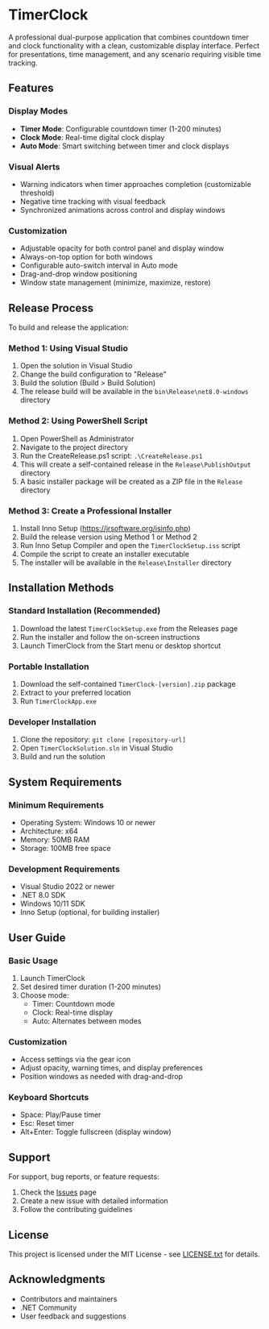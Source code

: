 # TimerClock

A professional dual-purpose application that combines countdown timer and clock functionality with a clean, customizable display interface. Perfect for presentations, time management, and any scenario requiring visible time tracking.

## Features

### Display Modes
- **Timer Mode**: Configurable countdown timer (1-200 minutes)
- **Clock Mode**: Real-time digital clock display
- **Auto Mode**: Smart switching between timer and clock displays

### Visual Alerts
- Warning indicators when timer approaches completion (customizable threshold)
- Negative time tracking with visual feedback
- Synchronized animations across control and display windows

### Customization
- Adjustable opacity for both control panel and display window
- Always-on-top option for both windows
- Configurable auto-switch interval in Auto mode
- Drag-and-drop window positioning
- Window state management (minimize, maximize, restore)

## Release Process

To build and release the application:

### Method 1: Using Visual Studio

1. Open the solution in Visual Studio
2. Change the build configuration to "Release"
3. Build the solution (Build > Build Solution)
4. The release build will be available in the `bin\Release\net8.0-windows` directory

### Method 2: Using PowerShell Script

1. Open PowerShell as Administrator
2. Navigate to the project directory
3. Run the CreateRelease.ps1 script: `.\CreateRelease.ps1`
4. This will create a self-contained release in the `Release\PublishOutput` directory
5. A basic installer package will be created as a ZIP file in the `Release` directory

### Method 3: Create a Professional Installer

1. Install Inno Setup (https://jrsoftware.org/isinfo.php)
2. Build the release version using Method 1 or Method 2
3. Run Inno Setup Compiler and open the `TimerClockSetup.iss` script
4. Compile the script to create an installer executable
5. The installer will be available in the `Release\Installer` directory

## Installation Methods

### Standard Installation (Recommended)
1. Download the latest `TimerClockSetup.exe` from the Releases page
2. Run the installer and follow the on-screen instructions
3. Launch TimerClock from the Start menu or desktop shortcut

### Portable Installation
1. Download the self-contained `TimerClock-[version].zip` package
2. Extract to your preferred location
3. Run `TimerClockApp.exe`

### Developer Installation
1. Clone the repository: `git clone [repository-url]`
2. Open `TimerClockSolution.sln` in Visual Studio
3. Build and run the solution

## System Requirements

### Minimum Requirements
- Operating System: Windows 10 or newer
- Architecture: x64
- Memory: 50MB RAM
- Storage: 100MB free space

### Development Requirements
- Visual Studio 2022 or newer
- .NET 8.0 SDK
- Windows 10/11 SDK
- Inno Setup (optional, for building installer)

## User Guide

### Basic Usage
1. Launch TimerClock
2. Set desired timer duration (1-200 minutes)
3. Choose mode:
   - Timer: Countdown mode
   - Clock: Real-time display
   - Auto: Alternates between modes

### Customization
- Access settings via the gear icon
- Adjust opacity, warning times, and display preferences
- Position windows as needed with drag-and-drop

### Keyboard Shortcuts
- Space: Play/Pause timer
- Esc: Reset timer
- Alt+Enter: Toggle fullscreen (display window)

## Support

For support, bug reports, or feature requests:
1. Check the [Issues](issues) page
2. Create a new issue with detailed information
3. Follow the contributing guidelines

## License

This project is licensed under the MIT License - see [LICENSE.txt](LICENSE.txt) for details.

## Acknowledgments

- Contributors and maintainers
- .NET Community
- User feedback and suggestions